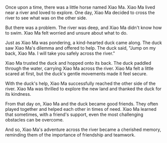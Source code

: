 Once upon a time, there was a little horse named Xiao Ma. Xiao Ma lived near a river and loved to explore. One day, Xiao Ma decided to cross the river to see what was on the other side.

But there was a problem. The river was deep, and Xiao Ma didn't know how to swim. Xiao Ma felt worried and unsure about what to do.

Just as Xiao Ma was pondering, a kind-hearted duck came along. The duck saw Xiao Ma's dilemma and offered to help. The duck said, "Jump on my back, Xiao Ma. I will take you safely across the river."

Xiao Ma trusted the duck and hopped onto its back. The duck paddled through the water, carrying Xiao Ma across the river. Xiao Ma felt a little scared at first, but the duck's gentle movements made it feel secure.

With the duck's help, Xiao Ma successfully reached the other side of the river. Xiao Ma was thrilled to explore the new land and thanked the duck for its kindness.

From that day on, Xiao Ma and the duck became good friends. They often played together and helped each other in times of need. Xiao Ma learned that sometimes, with a friend's support, even the most challenging obstacles can be overcome.

And so, Xiao Ma's adventure across the river became a cherished memory, reminding them of the importance of friendship and teamwork.
